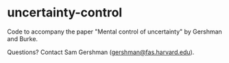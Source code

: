 uncertainty-control
====

Code to accompany the paper "Mental control of uncertainty" by Gershman and Burke.

Questions? Contact Sam Gershman (gershman@fas.harvard.edu).